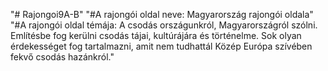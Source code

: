 "# Rajongoi9A-B"
"#A rajongói oldal neve: Magyarország rajongói oldala"
"#A rajongói oldal témája: A csodás országunkról, Magyarországról szólni. Említésbe fog kerülni csodás tájai, kultúrájára és történelme. Sok olyan érdekességet fog tartalmazni, amit nem tudhattál Közép Európa szívében fekvő csodás hazánkról."



